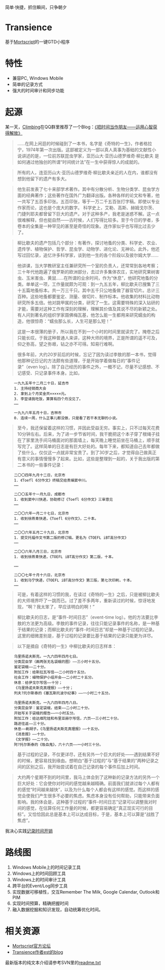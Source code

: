 简单·快捷，抓住瞬间，只争朝夕

# Transience #

基于[Mortscript](http://www.sto-helit.de/index.php?module=page&entry=ms_overview)的一键GTD小程序


# 特性 #


  * 兼容PC, Windows Mobile
  * 简单的记录方式
  * 强大的时间审计和同步功能

# 起源 #

某一天，[Climbing](http://nufans.net/)在QQ群里推荐了一个Blog：[《把时间当作朋友——运用心智获得解放》](http://www.xiaolai.net/?p=464)

> ……在网上闲逛的时候碰到了一本书，名字是《奇特的一生》，作者格拉宁，1974年第一次出版。这部被定义为一部以真人真事为基础的文献性小说讲述的是，一位前苏联昆虫学家，亚历山大·亚历山德罗维奇·柳比歇夫 是如何通过他独创的所谓“时间统计法”在一生中获得惊人的成就的。

> 所有的人，连亚历山大·亚历山德罗维奇·柳比歇夫亲近的人在内，谁都没有想到他留下的遗产有多大。

> 他生前发表了七十来部学术著作。其中有分散分析、生物分类学、昆虫学方面的经典著作；这些著作在国外广为翻译出版。各种各样的论文和专著，他一共写了五百多印张。五百印张，等于一万二千五百张打字稿。即使以专业作家而论，这也是个庞大的数字。
> 科学史上，艾勒、高斯、赫姆戈尔茨、门捷列耶夫都曾留下巨大的遗产。对于这种多产，我老是迷惑不解。这一点很难解释，但也挺自然——古时候，人们写得比较多。至于今日的学者，多卷本的全集是一种罕见的甚至是奇怪的现象。连作家似乎也写得比过去少了。

> 柳比歇夫的遗产包括几个部分：有著作，探讨地蚤的分类、科学史、农业、遗传学、植物保护、哲学、昆虫学、动物学、进化论、无神论。此外，他还写过回忆录，追忆许多科学家，谈到他一生的各个阶段以及彼尔姆大学……

> 他讲课，当大学教研室主任兼研究所一个室的负责人，还常常到各地考察；三十年代他跑遍了俄罗斯的欧洲部分，去过许多集体农庄，实地研究果树害虫、玉米害虫、黄鼠……在所谓的业余时间，作为“休息”，他研究地蚤的分类。单单这一项，工作量就颇为可观：到一九五五年，柳比歇夫已搜集了三十五篇地蚤标本。共一万三千只。其中五千只公地蚤做了器官切片。总计三百种。这些地蚤都要鉴定、测量、做切片、制作标本。他收集的材料比动物研究所多五倍。他对跳甲属的分类，研究了一生。这需要特殊的深入钻研的才能，需要对这种工作有深刻的理解，理解其价值及其说不尽的新颖之处。有人问到著名的组织学家聂佛梅瓦基，他怎么能一生都用来研究蠕虫的构造，他很惊奇：“蠕虫那么长，人生可是那么短！”

> 这是一本很薄的册子，所以我在不到一个小时的时间里就读完了。掩卷之后只能长叹。于我这种普通人来讲，这种大师的境界，正是所谓的遥不可及，仰之弥高，望之弥艰，钻之亦不可得。知易行难啊。

> 很多年前，大约20岁前后的时候，忘记了因为读过李敖的那一本书，觉得他那种记日记的方法颇有些道理，于是开始学着做每日的“事件记录”（even log）。除了自己经历的事件之外，一概不记，尽量不记感想、不记感受、只记录事件本身。比如，

```
    一九九五年十二月二十日，延吉市
    1. 主持经销商大会
    2. 拿到上个月奖金共×××××元。
    3. 李堃请我吃饭，算算有四个月没见了。
    ……

    一九九六年五月十日，吉林市
    0. 连续一周，什么正事儿都没做，只是看了若干本无聊的小说。
```

> 至今，我还保留着这样的习惯，并因此受益无穷。事实上，只不过每天花费10分钟左右。后来，为了进一步节省时间，我干脆把这个本子穿了根绳子挂在了家里洗手间马桶面对的那面墙上，每天晚上睡觉前坐在马桶上，顺手就写完了。这样简单的日志是有巨大好处的。每年下来，都知道自己去年都做了些什么，仅仅这一点就非常宝贵了。到了30岁之后，才觉得自己做真正有意义的事情慢慢多了起来。比如，这些是整理到一起的，关于我出版的第二本书的一些事件记录：

```
    二〇〇四年九月十二日，北京市
    1. 《Toefl 6分作文》终稿交给责编窦中川。
    ……

    二〇〇五年十一月九日，成都市
    1. 收到窦中川快递，协助修订《Toefl 6分作文》三审意见
    ……

    二〇〇六年一月二十七日，北京市
    1. 收到徐燕青快递，《Toefl 6分作文》，二十本。
    ……

    二〇〇六年五月二十九日，北京市
    1. 提交托福作文书第二版的修订稿，更名为《TOEFL iBT高分作文》
    ……

    二〇〇六年八月三日，北京市
    1. 收到徐燕青快递，《TOEFL iBT高分作文》第二版，十本。

    ……

    二〇〇七年十月十六日，北京市
    1. 收到马宁快递，《TOEFL iBT高分作文》第三版，第七次印刷，十本。
    ……
```

> 可是，有着这样的习惯的我，在读过《奇特的一生》之后，只是被柳比歇夫的大师境界吓了一跳而已。过了差不多两年，重新读过的时候，惊讶地发现，“啊？我太笨了，早应该明白的啊！”

> 柳比歇夫的日志，是“事件-时间日志”（event-time log）。他的方法要比李敖的方法更为高级。李敖的事件记录，往往只能记录事件的名称，是一种基于结果的记录；而柳比歇夫的“事件-时间日志”却是一种基于过程的记录。这里的细微差别是，基于过程的记录要比基于结果的记录只能更为详尽。

> 以下是摘自《奇特的一生》中柳比歇夫的日志样本：

```
    乌里扬诺夫斯克。一九六四年四月七日。
    分类昆虫学（画两张无名袋蛾的图）——三小时十五分。
    鉴定袋蛾——二十分。
    附加工作：给斯拉瓦写信——二小时四十五分。
    社会工作：植物保护小组开会——二小时二十五分。
    休息：给伊戈尔写信——十分；
    《乌里扬诺夫斯克真理报》——十分；
    列夫?托尔斯泰的《塞瓦斯托波尔纪事》——一小时二十五分。

    乌里扬诺夫斯克。一九六四年四月八日。
    分类昆虫学：鉴定袋蛾，结束——二小时二十分。
    开始写关于袋蛾的报告——一小时五分。
    附加工作：给达维陀娃和布里亚赫尔写信，六页——三小时二十分。
    路途往返——三十分。
    休息——剃胡子。《乌里扬诺夫斯克真理报》——十五分。
    《消息报》——十分。
    《文学报》——二十分。
    阿?托尔斯泰的《吸血鬼》，六十六页——一小时三十分。
```

> 基于过程的记录，不仅更详尽，还有另外一个巨大的好处——遇到结果不好的时候，更容易找到缘由。想明白“基于过程的”与“基于结果的”两种记录之间的区别之后，我开始尝试着在自己记录的每个事件后加上时间。

> 大约两个星期不到的时间里，我马上体会到了这种新的记录方法的另外一个巨大好处：它会使你对时间的感觉越来越精确。前面我们就讲过每个人都有的感觉“时间越来越快”，以及为什么每个人都会有这样的感觉。而这样的感觉会使我们产生很多不必要的焦虑。焦虑本身没有任何帮助，只能带来负面影响。我的体会是，这种基于过程的“事件-时间日志”记录可以调整我对时间的感觉，在估算任何工作量的时候，都更容易确定“真正现实可行的目标”。又恰恰因此总是基本上可以达成目标，于是，基本上可以算是“战胜了焦虑”。


我决心实践[记录时间开销](http://www.xiaolai.net/?p=429)


# 路线图 #
  1. Windows Mobile上的时间记录工具
  1. Windows上的时间回顾工具
  1. Windows上的时间审计工具
  1. 跨平台的Event/Log同步工具
  1. 实现数据可移植性，交互Remember The Milk, Google Calendar, Outlook和PIM
  1. 实现时间预算，精确把握时间
  1. 融入数据挖掘和知识发现，自动统筹优化时间。

# 相关资源 #

  * [Mortscript官方论坛](http://www.sto-helit.de/forum/viewforum.php?f=12&sid=7099041ae0e71766260ff87b5f92cf8f)
  * [Transience作者est的blog](http://initiative.yo2.cn/)

最新版本的纯文本介绍请参考SVN里的[readme.txt](http://zxn0.googlecode.com/svn/Transience/readme.txt)